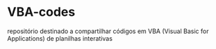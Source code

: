 # VBA-codes
repositório destinado a compartilhar códigos em VBA (Visual Basic for Applications) de planilhas interativas
